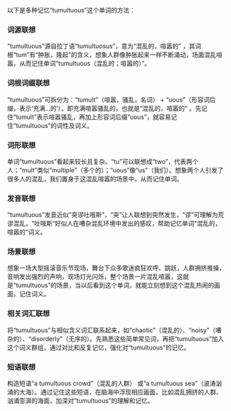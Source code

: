 以下是多种记忆“tumultuous”这个单词的方法：

### 词源联想
“tumultuous”源自拉丁语“tumultuosus”，意为“混乱的，喧嚣的” ，其词根“tum”有“肿胀，隆起”的含义，想象人群像肿胀起来一样不断涌动，场面混乱喧嚣，从而记住单词“tumultuous（混乱的；喧嚣的）”。

### 词根词缀联想
“tumultuous”可拆分为：“tumult”（喧嚣，骚乱，名词） + “uous”（形容词后缀，表示‘充满…的’），即充满喧嚣骚乱的，也就是“混乱的，喧嚣的” 。先记住“tumult”表示喧嚣骚乱，再加上形容词后缀“uous”，就容易记住“tumultuous”的词性及词义。

### 词形联想
单词“tumultuous”看起来较长且复杂。“tu”可以联想成“two”，代表两个人；“mult”类似“multiple”（多个的）；“uous”像“us”（我们）。想象两个人引发了很多人的混乱，我们置身于这混乱喧嚣的场景中，从而记住单词。

### 发音联想
“tumultuous”发音近似“突谬吐哦斯”，“突”让人联想到突然发生，“谬”可理解为荒谬混乱，“吐哦斯”好似人在嘈杂混乱环境中发出的感叹，帮助记忆单词“混乱的，喧嚣的”词义。

### 场景联想
想象一场大型摇滚音乐节现场，舞台下众多歌迷疯狂欢呼、跳跃，人群拥挤推搡，音响发出强烈的声响，现场灯光闪烁，整个场景一片混乱喧嚣，这就是“tumultuous”的场景，当以后看到这个单词，就能立刻想到这个混乱热闹的画面，记住词义。

### 相关词汇联想
将“tumultuous”与相似含义词汇联系起来，如“chaotic”（混乱的）、“noisy”（嘈杂的）、“disorderly”（无序的）。先熟悉这些简单常见词，再把“tumultuous”加入这个词义群组，通过对比和反复记忆，强化对“tumultuous”的记忆。

### 短语联想
构造短语“a tumultuous crowd”（混乱的人群） 或“a tumultuous sea”（波涛汹涌的大海）。通过记住这些短语，在脑海中浮现相应画面，比如混乱拥挤的人群、汹涌澎湃的海面，加深对“tumultuous”的理解和记忆。 